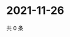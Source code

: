 # 2021-11-26

共 0 条

<!-- BEGIN WEIBO -->
<!-- 最后更新时间 Fri Nov 26 2021 02:10:12 GMT+0800 (China Standard Time) -->

<!-- END WEIBO -->
